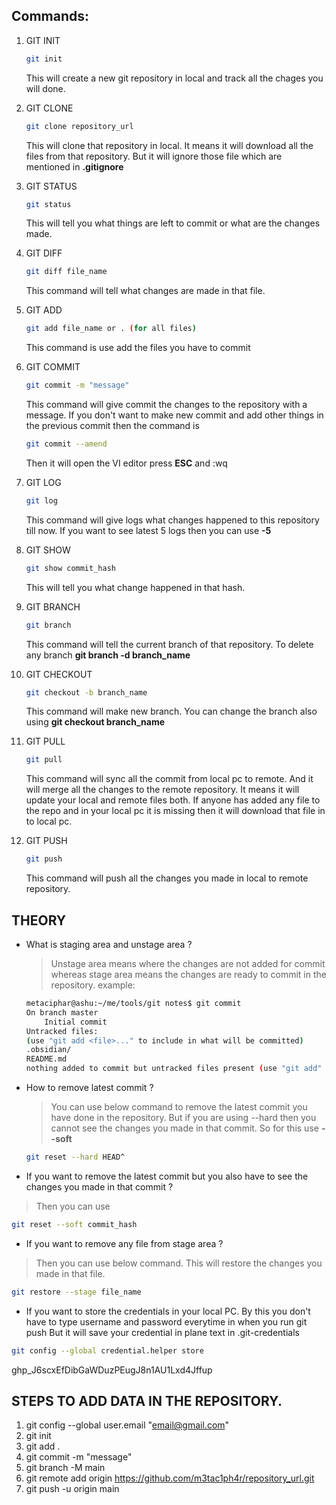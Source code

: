 ## Commands:

1. GIT INIT
	```bash
	git init
	```
	
	This will create a new git repository in local and track all the chages you will done.

2. GIT CLONE
	```bash
	git clone repository_url
	```
	
	This will clone that repository in local. It means it will download all the files from that repository. But it will ignore those file which are mentioned in **.gitignore**
	
3. GIT STATUS
	```bash
	git status
	```
	
	This will tell you what things are left to commit or what are the changes made.
	
4. GIT DIFF
	```bash
	git diff file_name
	```
	This command will tell what changes are made in that file.

5. GIT ADD
	```bash
	git add file_name or . (for all files)
	```
	This command is use add the files you have to commit

6. GIT COMMIT
	```bash
	git commit -m "message"
	```
	This command will give commit the changes to the repository  with a message.
	If you don't want to make new commit and add other things in the previous commit then the command is 
	```bash
	git commit --amend
	```
	Then it will open the VI editor press **ESC** and :wq

7. GIT LOG
	```bash
	git log
	```
	This command will give logs what changes happened to this repository till now.
	If you want to see latest 5 logs then you can use **-5**
	
8. GIT SHOW
	```bash
	git show commit_hash
	```
	This will tell you what change happened in that hash.

9. GIT BRANCH
	```bash
	git branch
	```
	This command will tell the current branch of that repository.
	To delete any branch
	**git branch -d branch_name**
10. GIT CHECKOUT
	```bash
	git checkout -b branch_name
	```
	This command will make new branch. 
	You can change the branch also using **git checkout branch_name**

11. GIT PULL
	```bash
	git pull
	```
	This command will sync all the commit from local pc to remote. And it will merge all the changes to the remote repository.  It means it will update your local and remote files both. If anyone has added any file to the repo and in your local pc it is missing then it will download that file in to local pc.

12. GIT PUSH
	  ```bash
	  git push 
	  ```
	  This command will push all the changes you made in local to remote repository. 
## THEORY
* What is staging area and unstage area ?
	> Unstage area means where the changes are not added for commit whereas stage area means the changes are ready to commit in the repository.
	example:
	```bash 
	metaciphar@ashu:~/me/tools/git notes$ git commit
	On branch master
		Initial commit
	Untracked files:
  (use "git add <file>..." to include in what will be committed)
	.obsidian/
	README.md
  nothing added to commit but untracked files present (use "git add" to track)
  ```
  
* How to remove latest commit ?
	> You can use below command to remove the latest commit you have done in the repository. But if you are using --hard then you cannot see the changes you made in that commit. So for this use **--soft**
	```bash 
	git reset --hard HEAD^
	```

* If you want to remove the latest commit but you also have to see the changes you made in that commit ?
> Then you can use 
```bash
git reset --soft commit_hash
```

* If you want to remove any file from stage area ?
> Then you can use below command. This will restore the changes you made in that file.
```bash
git restore --stage file_name
```

* If you want to store the credentials in your local PC. By this you don't have to type username and password everytime in when you run git push
But it will save your credential in plane text in .git-credentials
```bash
git config --global credential.helper store
```

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
## STEPS TO ADD DATA IN THE REPOSITORY.
1. git config --global user.email "email@gmail.com"
2. git init
3. git add .
4. git commit -m "message"
5. git branch -M main
6. git remote add origin https://github.com/m3tac1ph4r/repository_url.git
7. git push -u origin main
